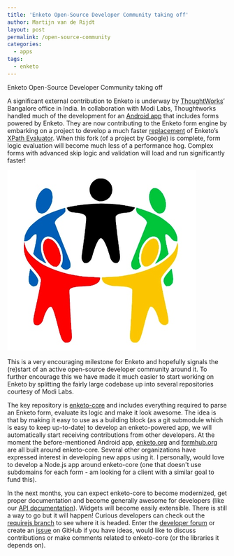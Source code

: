 ```yaml
---
title: 'Enketo Open-Source Developer Community taking off'
author: Martijn van de Rijdt
layout: post
permalink: /open-source-community
categories:
  - apps
tags:
  - enketo
---
```


Enketo Open-Source Developer Community taking off

A significant external contribution to Enketo is underway by [ThoughtWorks](http://www.thoughtworks.com/)’ Bangalore office in India. In collaboration with Modi Labs, Thoughtworks handled much of the development for an [Android app](http://modi.mech.columbia.edu/tips-for-tech-training-how-were-introducing-dristhi-to-indias-rural-community-health-workers/) that includes forms powered by Enketo. They are now contributing to the Enketo form engine by embarking on a project to develop a much faster [replacement](https://github.com/kirang20/wgxp-java-rosa) of Enketo’s [XPath Evaluator](https://github.com/MartijnR/xpathjs_javarosa). When this fork (of a project by Google) is complete, form logic evaluation will become much less of a performance hog. Complex forms with advanced skip logic and validation will load and run significantly faster!

![community](../files/2013/10/community.jpg)

This is a very encouraging milestone for Enketo and hopefully signals the (re)start of an active open-source developer community around it. To further encourage this we have made it much easier to start working on Enketo by splitting the fairly large codebase up into several repositories courtesy of Modi Labs.

The key repository is [enketo-core](https://github.com/MartijnR/enketo-core) and includes everything required to parse an Enketo form, evaluate its logic and make it look awesome. The idea is that by making it easy to use as a building block (as a git submodule which is easy to keep up-to-date) to develop an enketo-powered app, we will automatically start receiving contributions from other developers. At the moment the before-mentioned Android app, [enketo.org](https://enketo.org) and [formhub.org](https://formhub.org) are all built around enketo-core. Several other organizations have expressed interest in developing new apps using it. I personally, would love to develop a Node.js app around enketo-core (one that doesn't use subdomains for each form - am looking for a client with a similar goal to fund this).

In the next months, you can expect enketo-core to become modernized, get proper documentation and become generally awesome for developers (like our [API documentation](http://apidocs.enketo.org)). Widgets will become easily extensible. There is still a way to go but it will happen! Curious developers can check out the [requirejs branch](https://github.com/MartijnR/enketo-core/tree/requirejs) to see where it is headed. Enter the [developer forum](https://groups.google.com/forum/#!forum/enketo-dev) or create an [issue](https://github.com/MartijnR/enketo-core/issues) on GitHub if you have ideas, would like to discuss contributions or make comments related to enketo-core (or the libraries it depends on).